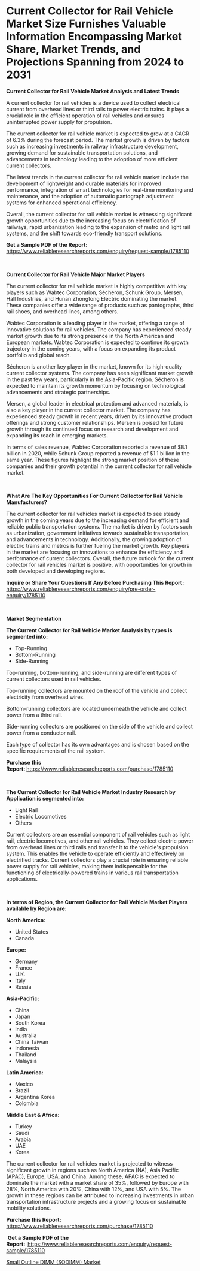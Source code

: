 <p><h1>Current Collector for Rail Vehicle Market Size Furnishes Valuable Information Encompassing Market Share, Market Trends, and Projections Spanning from 2024 to 2031</h1></p><p><strong>Current Collector for Rail Vehicle Market Analysis and Latest Trends</strong></p>
<p><p>A current collector for rail vehicles is a device used to collect electrical current from overhead lines or third rails to power electric trains. It plays a crucial role in the efficient operation of rail vehicles and ensures uninterrupted power supply for propulsion.</p><p>The current collector for rail vehicle market is expected to grow at a CAGR of 6.3% during the forecast period. The market growth is driven by factors such as increasing investments in railway infrastructure development, growing demand for sustainable transportation solutions, and advancements in technology leading to the adoption of more efficient current collectors.</p><p>The latest trends in the current collector for rail vehicle market include the development of lightweight and durable materials for improved performance, integration of smart technologies for real-time monitoring and maintenance, and the adoption of automatic pantograph adjustment systems for enhanced operational efficiency.</p><p>Overall, the current collector for rail vehicle market is witnessing significant growth opportunities due to the increasing focus on electrification of railways, rapid urbanization leading to the expansion of metro and light rail systems, and the shift towards eco-friendly transport solutions.</p></p>
<p><strong>Get a Sample PDF of the Report:&nbsp;</strong> <a href="https://www.reliableresearchreports.com/enquiry/request-sample/1785110">https://www.reliableresearchreports.com/enquiry/request-sample/1785110</a></p>
<p>&nbsp;</p>
<p><strong>Current Collector for Rail Vehicle Major Market Players</strong></p>
<p><p>The current collector for rail vehicle market is highly competitive with key players such as Wabtec Corporation, Sécheron, Schunk Group, Mersen, Hall Industries, and Hunan Zhongtong Electric dominating the market. These companies offer a wide range of products such as pantographs, third rail shoes, and overhead lines, among others.</p><p>Wabtec Corporation is a leading player in the market, offering a range of innovative solutions for rail vehicles. The company has experienced steady market growth due to its strong presence in the North American and European markets. Wabtec Corporation is expected to continue its growth trajectory in the coming years, with a focus on expanding its product portfolio and global reach.</p><p>Sécheron is another key player in the market, known for its high-quality current collector systems. The company has seen significant market growth in the past few years, particularly in the Asia-Pacific region. Sécheron is expected to maintain its growth momentum by focusing on technological advancements and strategic partnerships.</p><p>Mersen, a global leader in electrical protection and advanced materials, is also a key player in the current collector market. The company has experienced steady growth in recent years, driven by its innovative product offerings and strong customer relationships. Mersen is poised for future growth through its continued focus on research and development and expanding its reach in emerging markets.</p><p>In terms of sales revenue, Wabtec Corporation reported a revenue of $8.1 billion in 2020, while Schunk Group reported a revenue of $1.1 billion in the same year. These figures highlight the strong market position of these companies and their growth potential in the current collector for rail vehicle market.</p></p>
<p>&nbsp;</p>
<p><strong>What Are The Key Opportunities For Current Collector for Rail Vehicle Manufacturers?</strong></p>
<p><p>The current collector for rail vehicles market is expected to see steady growth in the coming years due to the increasing demand for efficient and reliable public transportation systems. The market is driven by factors such as urbanization, government initiatives towards sustainable transportation, and advancements in technology. Additionally, the growing adoption of electric trains and metros is further fueling the market growth. Key players in the market are focusing on innovations to enhance the efficiency and performance of current collectors. Overall, the future outlook for the current collector for rail vehicles market is positive, with opportunities for growth in both developed and developing regions.</p></p>
<p><strong>Inquire or Share Your Questions If Any Before Purchasing This Report:</strong> <a href="https://www.reliableresearchreports.com/enquiry/pre-order-enquiry/1785110">https://www.reliableresearchreports.com/enquiry/pre-order-enquiry/1785110</a></p>
<p>&nbsp;</p>
<p><strong>Market Segmentation</strong></p>
<p><strong>The Current Collector for Rail Vehicle Market Analysis by types is segmented into:</strong></p>
<p><ul><li>Top-Running</li><li>Bottom-Running</li><li>Side-Running</li></ul></p>
<p><p>Top-running, bottom-running, and side-running are different types of current collectors used in rail vehicles. </p><p>Top-running collectors are mounted on the roof of the vehicle and collect electricity from overhead wires. </p><p>Bottom-running collectors are located underneath the vehicle and collect power from a third rail. </p><p>Side-running collectors are positioned on the side of the vehicle and collect power from a conductor rail. </p><p>Each type of collector has its own advantages and is chosen based on the specific requirements of the rail system.</p></p>
<p><strong>Purchase this Report:&nbsp;</strong><a href="https://www.reliableresearchreports.com/purchase/1785110">https://www.reliableresearchreports.com/purchase/1785110</a></p>
<p>&nbsp;</p>
<p><strong>The Current Collector for Rail Vehicle Market Industry Research by Application is segmented into:</strong></p>
<p><ul><li>Light Rail</li><li>Electric Locomotives</li><li>Others</li></ul></p>
<p><p>Current collectors are an essential component of rail vehicles such as light rail, electric locomotives, and other rail vehicles. They collect electric power from overhead lines or third rails and transfer it to the vehicle's propulsion system. This enables the vehicle to operate efficiently and effectively on electrified tracks. Current collectors play a crucial role in ensuring reliable power supply for rail vehicles, making them indispensable for the functioning of electrically-powered trains in various rail transportation applications.</p></p>
<p>&nbsp;</p>
<p><strong>In terms of Region, the Current Collector for Rail Vehicle Market Players available by Region are:</strong></p>
<p>
    <p> <strong> North America: </strong>
        <ul>
            <li>United States</li>
            <li>Canada</li>
        </ul>
        </p> 
    <p> <strong> Europe: </strong>
        <ul>
            <li>Germany</li>
            <li>France</li>
            <li>U.K.</li>
            <li>Italy</li>
            <li>Russia</li>
        </ul>
        </p> 
    <p> <strong> Asia-Pacific: </strong>
        <ul>
            <li>China</li>
            <li>Japan</li>
            <li>South Korea</li>
            <li>India</li>
            <li>Australia</li>
            <li>China Taiwan</li>
            <li>Indonesia</li>
            <li>Thailand</li>
            <li>Malaysia</li>
        </ul>
        </p> 
    <p> <strong> Latin America: </strong>
        <ul>
            <li>Mexico</li>
            <li>Brazil</li>
            <li>Argentina Korea</li>
            <li>Colombia</li>
        </ul>
        </p> 
    <p> <strong> Middle East & Africa: </strong>
        <ul>
            <li>Turkey</li>
            <li>Saudi</li>
            <li>Arabia</li>
            <li>UAE</li>
            <li>Korea</li>
        </ul>
    </p>
    </p>
<p><p>The current collector for rail vehicles market is projected to witness significant growth in regions such as North America (NA), Asia Pacific (APAC), Europe, USA, and China. Among these, APAC is expected to dominate the market with a market share of 35%, followed by Europe with 28%, North America with 20%, China with 12%, and USA with 5%. The growth in these regions can be attributed to increasing investments in urban transportation infrastructure projects and a growing focus on sustainable mobility solutions.</p></p>
<p><strong>Purchase this Report: </strong><a href="https://www.reliableresearchreports.com/purchase/1785110">https://www.reliableresearchreports.com/purchase/1785110</a></p>
<p>&nbsp;<strong>Get a Sample PDF of the Report:&nbsp;&nbsp;</strong><a href="https://www.reliableresearchreports.com/enquiry/request-sample/1785110">https://www.reliableresearchreports.com/enquiry/request-sample/1785110</a></p>
<p><strong></strong></p>
<p><p><a href="https://github.com/mancsybtousav/Market-Research-Report-List-1/blob/main/small-outline-dimm-sodimm-market.md">Small Outline DIMM (SODIMM) Market</a></p></p>
